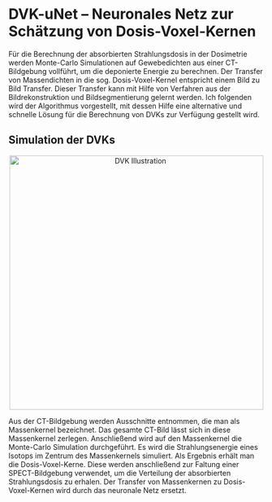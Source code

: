 # DVK-uNet – Neuronales Netz zur Schätzung von Dosis-Voxel-Kernen
Für die Berechnung der absorbierten Strahlungsdosis in der Dosimetrie werden Monte-Carlo Simulationen auf Gewebedichten aus einer CT-Bildgebung vollführt, um die deponierte Energie zu berechnen.
Der Transfer von Massendichten in die sog. Dosis-Voxel-Kernel entspricht einem Bild zu Bild Transfer. Dieser Transfer kann mit Hilfe von Verfahren aus der Bildrekonstruktion und Bildsegmentierung gelernt werden. Ich folgenden wird der Algorithmus vorgestellt, mit dessen Hilfe eine alternative und schnelle Lösung für die Berechnung von DVKs zur Verfügung gestellt wird.

## Simulation der DVKs
<center><img src="https://github.com/karhunenloeve/DeepLearningCNN/blob/master/img/dvk_illu.jpg" alt="DVK Illustration" width="500px"></center>

Aus der CT-Bildgebung werden Ausschnitte entnommen, die man als Massenkernel bezeichnet. Das gesamte CT-Bild lässt sich in diese Massenkernel zerlegen. Anschließend wird auf den Massenkernel die Monte-Carlo Simulation durchgeführt. Es wird die Strahlungsenergie eines Isotops im Zentrum des Massenkernels simuliert. Als Ergebnis erhält man die Dosis-Voxel-Kerne. Diese werden anschließend zur Faltung einer SPECT-Bildgebung verwendet, um die Verteilung der absorbierten Strahlungsdosis zu erhalen.
Der Transfer von Massenkernen zu Dosis-Voxel-Kernen wird durch das neuronale Netz ersetzt.
